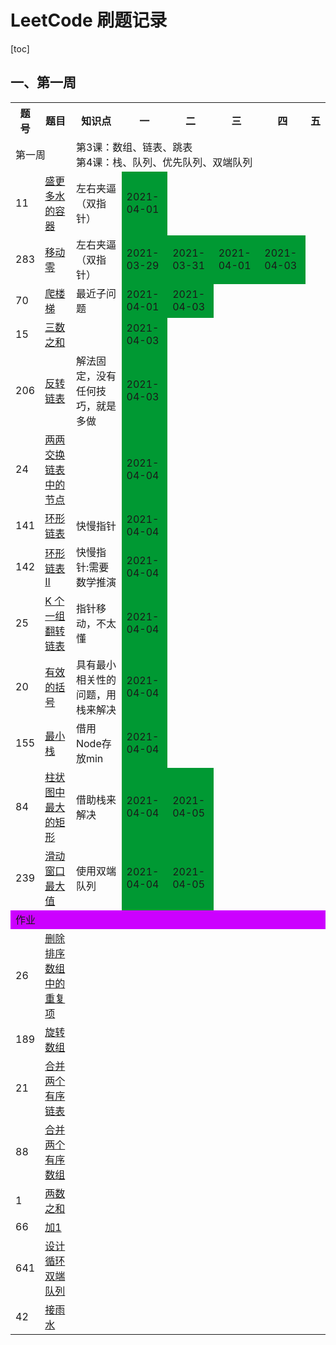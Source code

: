 # LeetCode 刷题记录

[toc]

## 一、第一周

<table>
        <tr>
            <th>题号</th><th>题目</th><th>知识点</th><th>一</th><th>二</th><th>三</th><th>四</th><th>五</th>
        </tr>
        <tr>
            <td colspan="2">第一周</td>
            <td colspan="6">第3课：数组、链表、跳表<br>第4课：栈、队列、优先队列、双端队列</td>
        </tr>
        <tr>
            <td>11</td>
            <td><a href="https://leetcode-cn.com/problems/container-with-most-water/">盛更多水的容器</a></td>
            <td>左右夹逼（双指针）</td>
            <td bgcolor="#009933">2021-04-01</td>
            <td></td>
            <td></td>
            <td></td>
            <td></td>
        </tr>
        <tr>
            <td>283</td>
            <td><a href="https://leetcode-cn.com/problems/move-zeroes/">移动零</a></td>
            <td>左右夹逼（双指针）</td>
            <td bgcolor="#009933">2021-03-29</td>
            <td bgcolor="#009933">2021-03-31</td>
            <td bgcolor="#009933">2021-04-01</td>
            <td bgcolor="#009933">2021-04-03</td>
            <td></td>
        </tr>
        <tr>
            <td>70</td>
            <td><a href="https://leetcode.com/problems/climbing-stairs/">爬楼梯</a></td>
            <td>最近子问题</td>
            <td bgcolor="#009933">2021-04-01</td>
            <td bgcolor="#009933">2021-04-03</td>
            <td></td>
            <td></td>
            <td></td>
        </tr>
<tr>
            <td>15</td>
            <td><a href="https://leetcode-cn.com/problems/3sum/ (高频老题）">三数之和</a></td>
            <td></td>
            <td bgcolor="#009933">2021-04-03</td>
            <td></td>
            <td></td>
            <td></td>
            <td></td>
        </tr>
        <tr>
            <td>206</td>
            <td><a href="https://leetcode.com/problems/reverse-linked-list/">反转链表</a></td>
            <td>解法固定，没有任何技巧，就是多做</td>
            <td bgcolor="#009933">2021-04-03</td>
            <td></td>
            <td></td>
            <td></td>
            <td></td>
        </tr>
        <tr>
            <td>24</td>
            <td><a href="https://leetcode-cn.com/problems/swap-nodes-in-pairs/">两两交换链表中的节点</a></td>
            <td></td>
            <td bgcolor="#009933">2021-04-04</td>
            <td></td>
            <td></td>
            <td></td>
            <td></td>
        </tr>
        <tr>
            <td>141</td>
            <td><a href="https://leetcode.com/problems/linked-list-cycle">环形链表</a></td>
            <td>快慢指针</td>
            <td bgcolor="#009933">2021-04-04</td>
            <td></td>
            <td></td>
            <td></td>
            <td></td>
        </tr>
        <tr>
            <td>142</td>
            <td><a href="https://leetcode-cn.com/problems/linked-list-cycle-ii/">环形链表II</a></td>
            <td>快慢指针:需要数学推演</td>
            <td bgcolor="#009933">2021-04-04</td>
            <td></td>
            <td></td>
            <td></td>
            <td></td>
        </tr>
        <tr>
            <td>25</td>
            <td><a href="https://leetcode.com/problems/reverse-nodes-in-k-group/">K 个一组翻转链表</a></td>
            <td>指针移动，不太懂</td>
            <td bgcolor="#009933">2021-04-04</td>
            <td></td>
            <td></td>
            <td></td>
            <td></td>
        </tr>
        <tr>
            <td>20</td>
            <td><a href="https://leetcode-cn.com/problems/valid-parentheses/">有效的括号</a></td>
            <td>具有最小相关性的问题，用栈来解决</td>
            <td bgcolor="#009933">2021-04-04</td>
            <td></td>
            <td></td>
            <td></td>
            <td></td>
        </tr>
        <tr>
            <td>155</td>
            <td><a href="https://leetcode-cn.com/problems/min-stack/">最小栈</a></td>
            <td>借用Node存放min</td>
            <td bgcolor="#009933">2021-04-04</td>
            <td></td>
            <td></td>
            <td></td>
            <td></td>
        </tr>
        <tr>
            <td>84</td>
            <td><a href="https://leetcode-cn.com/problems/largest-rectangle-in-histogram">柱状图中最大的矩形</a></td>
            <td>借助栈来解决</td>
            <td bgcolor="#009933">2021-04-04</td>
            <td bgcolor="#009933">2021-04-05</td>
            <td></td>
            <td></td>
            <td></td>
        </tr>
        <tr>
            <td>239</td>
            <td><a href="https://leetcode-cn.com/problems/sliding-window-maximum">滑动窗口最大值</a></td>
            <td>使用双端队列</td>
            <td bgcolor="#009933">2021-04-04</td>
            <td bgcolor="#009933">2021-04-05</td>
            <td></td>
            <td></td>
            <td></td>
        </tr>
        <tr>
            <td colspan="8" bgcolor="#cc00ff">作业</td>
        </tr>
        <tr>
            <td>26</td>
            <td><a href="https://leetcode-cn.com/problems/remove-duplicates-from-sorted-array/">删除排序数组中的重复项</a></td>
            <td></td>
            <td></td>
            <td></td>
            <td></td>
            <td></td>
            <td></td>
        </tr>
        <tr>
            <td>189</td>
            <td><a href="https://leetcode-cn.com/problems/rotate-array/">旋转数组</a></td>
            <td></td>
            <td></td>
            <td></td>
            <td></td>
            <td></td>
            <td></td>
        </tr>
        <tr>
            <td>21</td>
            <td><a href="https://leetcode-cn.com/problems/merge-two-sorted-lists/">合并两个有序链表</a></td>
            <td></td>
            <td></td>
            <td></td>
            <td></td>
            <td></td>
            <td></td>
        </tr>
        <tr>
            <td>88</td>
            <td><a href="https://leetcode-cn.com/problems/merge-sorted-array/">合并两个有序数组</a></td>
            <td></td>
            <td></td>
            <td></td>
            <td></td>
            <td></td>
            <td></td>
        </tr>
        <tr>
            <td>1</td>
            <td><a href="https://leetcode-cn.com/problems/two-sum/">两数之和</a></td>
            <td></td>
            <td></td>
            <td></td>
            <td></td>
            <td></td>
            <td></td>
        </tr>
        <tr>
            <td>66</td>
            <td><a href="https://leetcode-cn.com/problems/plus-one/">加1</a></td>
            <td></td>
            <td></td>
            <td></td>
            <td></td>
            <td></td>
            <td></td>
        </tr>
        <tr>
            <td>641</td>
            <td><a href="https://leetcode.com/problems/design-circular-deque">设计循环双端队列</a></td>
            <td></td>
            <td></td>
            <td></td>
            <td></td>
            <td></td>
            <td></td>
        </tr>
        <tr>
            <td>42</td>
            <td><a href="https://leetcode.com/problems/trapping-rain-water/">接雨水</a></td>
            <td></td>
            <td></td>
            <td></td>
            <td></td>
            <td></td>
            <td></td>
        </tr>
</table>
